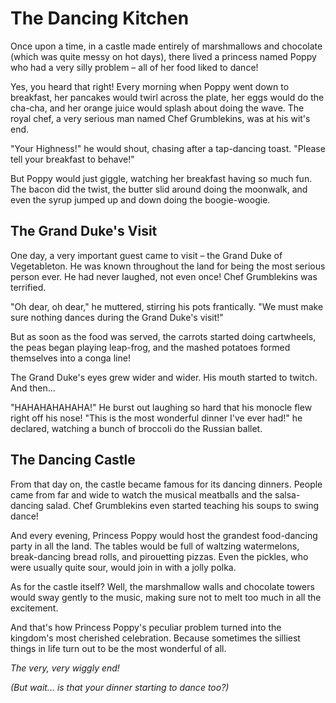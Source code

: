 # The Dancing Kitchen

Once upon a time, in a castle made entirely of marshmallows and chocolate (which was quite messy on hot days), there lived a princess named Poppy who had a very silly problem – all of her food liked to dance!

Yes, you heard that right! Every morning when Poppy went down to breakfast, her pancakes would twirl across the plate, her eggs would do the cha-cha, and her orange juice would splash about doing the wave. The royal chef, a very serious man named Chef Grumblekins, was at his wit's end.

"Your Highness!" he would shout, chasing after a tap-dancing toast. "Please tell your breakfast to behave!"

But Poppy would just giggle, watching her breakfast having so much fun. The bacon did the twist, the butter slid around doing the moonwalk, and even the syrup jumped up and down doing the boogie-woogie.

## The Grand Duke's Visit

One day, a very important guest came to visit – the Grand Duke of Vegetableton. He was known throughout the land for being the most serious person ever. He had never laughed, not even once! Chef Grumblekins was terrified.

"Oh dear, oh dear," he muttered, stirring his pots frantically. "We must make sure nothing dances during the Grand Duke's visit!"

But as soon as the food was served, the carrots started doing cartwheels, the peas began playing leap-frog, and the mashed potatoes formed themselves into a conga line!

The Grand Duke's eyes grew wider and wider. His mouth started to twitch. And then...

"HAHAHAHAHAHA!" He burst out laughing so hard that his monocle flew right off his nose! "This is the most wonderful dinner I've ever had!" he declared, watching a bunch of broccoli do the Russian ballet.

## The Dancing Castle

From that day on, the castle became famous for its dancing dinners. People came from far and wide to watch the musical meatballs and the salsa-dancing salad. Chef Grumblekins even started teaching his soups to swing dance!

And every evening, Princess Poppy would host the grandest food-dancing party in all the land. The tables would be full of waltzing watermelons, break-dancing bread rolls, and pirouetting pizzas. Even the pickles, who were usually quite sour, would join in with a jolly polka.

As for the castle itself? Well, the marshmallow walls and chocolate towers would sway gently to the music, making sure not to melt too much in all the excitement.

And that's how Princess Poppy's peculiar problem turned into the kingdom's most cherished celebration. Because sometimes the silliest things in life turn out to be the most wonderful of all.

_The very, very wiggly end!_

_(But wait... is that your dinner starting to dance too?)_
